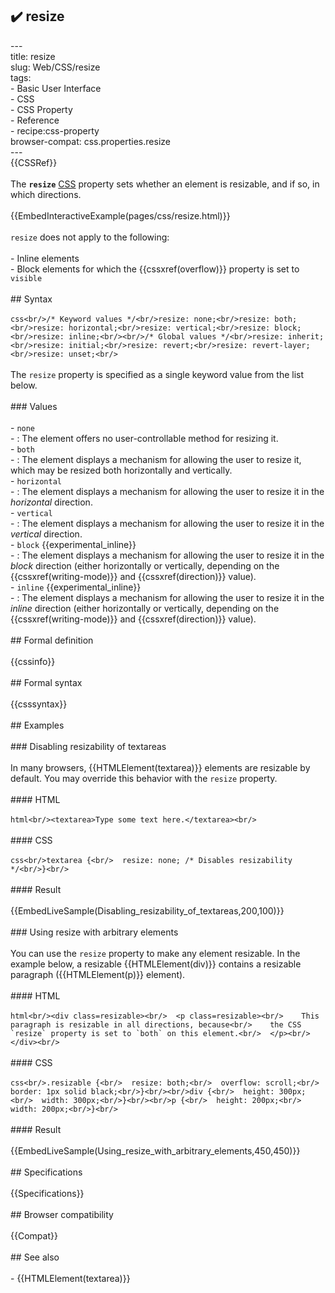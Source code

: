 ## ✔️ resize 
 ---<br/>title: resize<br/>slug: Web/CSS/resize<br/>tags:<br/>  - Basic User Interface<br/>  - CSS<br/>  - CSS Property<br/>  - Reference<br/>  - recipe:css-property<br/>browser-compat: css.properties.resize<br/>---<br/>{{CSSRef}}<br/><br/>The **`resize`** [CSS](/en-US/docs/Web/CSS) property sets whether an element is resizable, and if so, in which directions.<br/><br/>{{EmbedInteractiveExample(pages/css/resize.html)}}<br/><br/>`resize` does not apply to the following:<br/><br/>- Inline elements<br/>- Block elements for which the {{cssxref(overflow)}} property is set to `visible`<br/><br/>## Syntax<br/><br/>```css<br/>/* Keyword values */<br/>resize: none;<br/>resize: both;<br/>resize: horizontal;<br/>resize: vertical;<br/>resize: block;<br/>resize: inline;<br/><br/>/* Global values */<br/>resize: inherit;<br/>resize: initial;<br/>resize: revert;<br/>resize: revert-layer;<br/>resize: unset;<br/>```<br/><br/>The `resize` property is specified as a single keyword value from the list below.<br/><br/>### Values<br/><br/>- `none`<br/>  - : The element offers no user-controllable method for resizing it.<br/>- `both`<br/>  - : The element displays a mechanism for allowing the user to resize it, which may be resized both horizontally and vertically.<br/>- `horizontal`<br/>  - : The element displays a mechanism for allowing the user to resize it in the _horizontal_ direction.<br/>- `vertical`<br/>  - : The element displays a mechanism for allowing the user to resize it in the _vertical_ direction.<br/>- `block` {{experimental_inline}}<br/>  - : The element displays a mechanism for allowing the user to resize it in the _block_ direction (either horizontally or vertically, depending on the {{cssxref(writing-mode)}} and {{cssxref(direction)}} value).<br/>- `inline` {{experimental_inline}}<br/>  - : The element displays a mechanism for allowing the user to resize it in the _inline_ direction (either horizontally or vertically, depending on the {{cssxref(writing-mode)}} and {{cssxref(direction)}} value).<br/><br/>## Formal definition<br/><br/>{{cssinfo}}<br/><br/>## Formal syntax<br/><br/>{{csssyntax}}<br/><br/>## Examples<br/><br/>### Disabling resizability of textareas<br/><br/>In many browsers, {{HTMLElement(textarea)}} elements are resizable by default. You may override this behavior with the `resize` property.<br/><br/>#### HTML<br/><br/>```html<br/><textarea>Type some text here.</textarea><br/>```<br/><br/>#### CSS<br/><br/>```css<br/>textarea {<br/>  resize: none; /* Disables resizability */<br/>}<br/>```<br/><br/>#### Result<br/><br/>{{EmbedLiveSample(Disabling_resizability_of_textareas,200,100)}}<br/><br/>### Using resize with arbitrary elements<br/><br/>You can use the `resize` property to make any element resizable. In the example below, a resizable {{HTMLElement(div)}} contains a resizable paragraph ({{HTMLElement(p)}} element).<br/><br/>#### HTML<br/><br/>```html<br/><div class=resizable><br/>  <p class=resizable><br/>    This paragraph is resizable in all directions, because<br/>    the CSS `resize` property is set to `both` on this element.<br/>  </p><br/></div><br/>```<br/><br/>#### CSS<br/><br/>```css<br/>.resizable {<br/>  resize: both;<br/>  overflow: scroll;<br/>  border: 1px solid black;<br/>}<br/><br/>div {<br/>  height: 300px;<br/>  width: 300px;<br/>}<br/><br/>p {<br/>  height: 200px;<br/>  width: 200px;<br/>}<br/>```<br/><br/>#### Result<br/><br/>{{EmbedLiveSample(Using_resize_with_arbitrary_elements,450,450)}}<br/><br/>## Specifications<br/><br/>{{Specifications}}<br/><br/>## Browser compatibility<br/><br/>{{Compat}}<br/><br/>## See also<br/><br/>- {{HTMLElement(textarea)}}<br/>